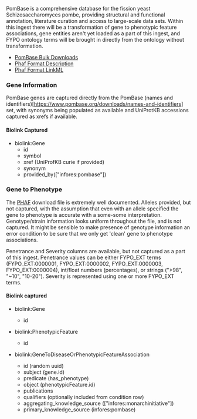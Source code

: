 PomBase is a comprehensive database for the fission yeast Schizosaccharomyces pombe, providing structural and functional annotation, literature curation and access to large-scale data sets. Within this ingest there will be a transformation of gene to phenotypic feature associations, gene entities aren't yet loaded as a part of this ingest, and FYPO ontology terms will be brought in directly from the ontology without transformation.

* [PomBase Bulk Downloads](https://www.pombase.org/datasets)
* [Phaf Format Description](https://www.pombase.org/downloads/phenotype-annotations)
* [Phaf Format LinkML](https://biodatamodels.github.io/ontology-associations/PombasePhafAssociation/)

### Gene Information

PomBase genes are captured directly from the PomBase (names and identifiers)[https://www.pombase.org/downloads/names-and-identifiers] set, with synonyms being populated as available and UniProtKB accessions captured as xrefs if available.   

#### Biolink Captured

* biolink:Gene
  * id
  * symbol
  * xref (UniProfKB curie if provided)
  * synonym
  * provided_by(["infores:pombase"])

### Gene to Phenotype

The [PHAF](https://www.pombase.org/downloads/phenotype-annotations) download file is extremely well documented. Alleles provided, but not captured, with the assumption that even with an allele specified the gene to phenotype is accurate with a some-some interpretation. Genotype/strain information looks uniform throughout the file, and is not captured. It might be sensible to make presence of genotype information an error condition to be sure that we only get 'clean' gene to phenotype associations.  

Penetrance and Severity columns are available, but not captured as a part of this ingest. Penetrance values can be either FYPO_EXT terms (FYPO_EXT:0000001, FYPO_EXT:0000002, FYPO_EXT:0000003, FYPO_EXT:0000004), int/float numbers (percentages), or strings (">98", "~10", "10-20"). Severity is represented using one or more FYPO_EXT terms.

#### Biolink captured

* biolink:Gene
    * id

* biolink:PhenotypicFeature
    * id

* biolink:GeneToDiseaseOrPhenotypicFeatureAssociation
    * id (random uuid)
    * subject (gene.id)
    * predicate (has_phenotype)
    * object (phenotypicFeature.id)
    * publications
    * qualifiers (optionally included from condition row)
    * aggregating_knowledge_source (["infores:monarchinitiative"])
    * primary_knowledge_source (infores:pombase)
